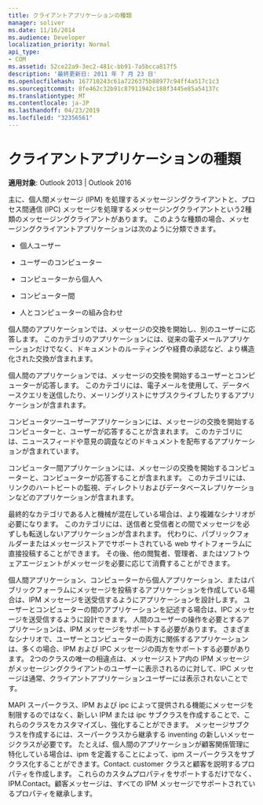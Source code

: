 ```yaml
---
title: クライアントアプリケーションの種類
manager: soliver
ms.date: 11/16/2014
ms.audience: Developer
localization_priority: Normal
api_type:
- COM
ms.assetid: 52ce22a9-3ec2-481c-bb91-7a5bcca817f5
description: '最終更新日: 2011 年 7 月 23 日'
ms.openlocfilehash: 167710243c61a7226375b88977c94ff4a517c1c3
ms.sourcegitcommit: 8fe462c32b91c87911942c188f3445e85a54137c
ms.translationtype: MT
ms.contentlocale: ja-JP
ms.lasthandoff: 04/23/2019
ms.locfileid: "32356561"
---
```

# <a name="types-of-client-applications"></a>クライアントアプリケーションの種類

  
  
**適用対象**: Outlook 2013 | Outlook 2016 
  
主に、個人間メッセージ (IPM) を処理するメッセージングクライアントと、プロセス間通信 (IPC) メッセージを処理するメッセージングクライアントという2種類のメッセージングクライアントがあります。 このような種類の場合、メッセージングクライアントアプリケーションは次のように分類できます。
  
- 個人ユーザー
    
- ユーザーのコンピューター
    
- コンピューターから個人へ
    
- コンピューター間
    
- 人とコンピューターの組み合わせ
    
個人間のアプリケーションでは、メッセージの交換を開始し、別のユーザーに応答します。 このカテゴリのアプリケーションには、従来の電子メールアプリケーションだけでなく、ドキュメントのルーティングや経費の承認など、より構造化された交換が含まれます。
  
個人間のアプリケーションでは、メッセージの交換を開始するユーザーとコンピューターが応答します。 このカテゴリには、電子メールを使用して、データベースクエリを送信したり、メーリングリストにサブスクライブしたりするアプリケーションが含まれます。
  
コンピュータツーユーザーアプリケーションには、メッセージの交換を開始するコンピューターと、ユーザーが応答することが含まれます。 このカテゴリには、ニュースフィードや意見の調査などのドキュメントを配布するアプリケーションが含まれています。
  
コンピューター間アプリケーションには、メッセージの交換を開始するコンピューターと、コンピューターが応答することが含まれます。 このカテゴリには、リンクのハートビートの監視、ディレクトリおよびデータベースレプリケーションなどのアプリケーションが含まれます。
  
最終的なカテゴリである人と機械が混在している場合は、より複雑なシナリオが必要になります。 このカテゴリには、送信者と受信者との間でメッセージを必ずしも転送しないアプリケーションが含まれます。 代わりに、パブリックフォルダーまたはメッセージストアでサポートされている web サイトフォーラムに直接投稿することができます。 その後、他の閲覧者、管理者、またはソフトウェアエージェントがメッセージを必要に応じて消費することができます。
  
個人間アプリケーション、コンピューターから個人アプリケーション、またはパブリックフォーラムにメッセージを投稿するアプリケーションを作成している場合は、IPM メッセージを送受信するようにアプリケーションを設計します。 ユーザーとコンピューターの間のアプリケーションを記述する場合は、IPC メッセージを送受信するように設計できます。 人間のユーザーの操作を必要とするアプリケーションは、IPM メッセージをサポートする必要があります。 さまざまなシナリオで、ユーザーとコンピューターの両方に関係するアプリケーションは、多くの場合、IPM および IPC メッセージの両方をサポートする必要があります。 2つのクラスの唯一の相違点は、メッセージストア内の IPM メッセージがメッセージングクライアントのユーザーに表示されるのに対して、IPC メッセージは通常、クライアントアプリケーションユーザーには表示されないことです。 
  
MAPI スーパークラス、IPM および ipc によって提供される機能にメッセージを制限するのではなく、新しい IPM または ipc サブクラスを作成することで、これらのクラスをカスタマイズし、強化することができます。 メッセージサブクラスを作成するには、スーパークラスから継承する inventing の新しいメッセージクラスが必要です。 たとえば、個人間のアプリケーションが顧客関係管理に特化している場合は、ipm を定義することによって、ipm スーパークラスをサブクラス化することができます。Contact. customer クラスと顧客を説明するプロパティを作成します。 これらのカスタムプロパティをサポートするだけでなく、IPM.Contact。顧客メッセージは、すべての IPM メッセージでサポートされているプロパティを継承します。
  

